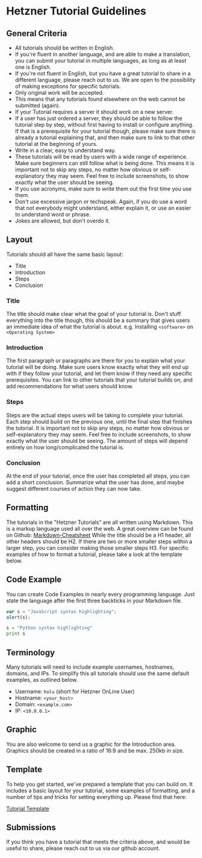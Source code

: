 # Hetzner Tutorial Guidelines
## General Criteria
* All tutorials should be written in English.
 * If you're fluent in another language, and are able to make a translation, you can submit your tutorial in multiple languages, as long as at least one is English.
 * If you're not fluent in English, but you have a great tutorial to share in a different language, please reach out to us. We are open to the possibility of making exceptions for specific tutorials.
* Only original work will be accepted.
 * This means that any tutorials found elsewhere on the web cannot be submitted (again).
* If your Tutorial requires a server it should work on a new server.
 * If a user has just ordered a server, they should be able to follow the tutorial step by step, without first having to install or configure anything. If that is a prerequisite for your tutorial though, please make sure there is already a tutorial explaining that, and then make sure to link to that other tutorial at the beginning of yours.
* Write in a clear, easy to understand way.
 * These tutorials will be read by users with a wide range of experience. Make sure beginners can still follow what is being done. This means it is important not to skip any steps, no matter how obvious or self-explanatory they may seem. Feel free to include screenshots, to show exactly what the user should be seeing.
 * If you use acronyms, make sure to write them out the first time you use them.
 * Don't use excessive jargon or techspeak. Again, if you do use a word that not everybody might understand, either explain it, or use an easier to understand word or phrase.
 * Jokes are allowed, but don't overdo it.
 
## Layout
Tutorials should all have the same basic layout:

 * Title
 * Introduction
 * Steps
 * Conclusion

### Title
The title should make clear what the goal of your tutorial is. Don't stuff everything into the title though, this should be a summary that gives users an immediate idea of what the tutorial is about. e.g. Installing `<software>` on `<Operating System>`

### Introduction
The first paragraph or paragraphs are there for you to explain what your tutorial will be doing. Make sure users know exactly what they will end up with if they follow your tutorial, and let them know if they need any specific prerequisites. You can link to other tutorials that your tutorial builds on, and add recommendations for what users should know.

### Steps
Steps are the actual steps users will be taking to complete your tutorial. Each step should build on the previous one, until the final step that finishes the tutorial. It is important not to skip any steps, no matter how obvious or self-explanatory they may seem. Feel free to include screenshots, to show exactly what the user should be seeing. The amount of steps will depend entirely on how long/complicated the tutorial is.

### Conclusion
At the end of your tutorial, once the user has completed all steps, you can add a short conclusion. Summarize what the user has done, and maybe suggest different courses of action they can now take.

## Formatting
The tutorials in the "Hetzner Tutorials" are all written using Markdown. This is a markup language used all over the web. A great overview can be found on Github:
[Markdown-Cheatsheet](https://github.com/adam-p/markdown-here/wiki/Markdown-Cheatsheet "Github")
While the title should be a H1 header, all other headers should be H2. If there are two or more smaller steps within a larger step, you can consider making those smaller steps H3.
For specific examples of how to format a tutorial, please take a look at the template below.

## Code Example
You can create Code Examples in nearly every programming language. Just state the language after the first three backticks in your Markdown file.

```javascript
var s = "JavaScript syntax highlighting";
alert(s);
```
 
```python
s = "Python syntax highlighting"
print s
```

## Terminology
Many tutorials will need to include example usernames, hostnames, domains, and IPs. To simplify this all tutorials should use the same default examples, as outlined below.

* Username: `holu` (short for Hetzner OnLine User)
* Hostname: `<your_host>`
* Domain: `<example.com>`
* IP: `<10.0.0.1>`

## Graphic
You are also welcome to send us a graphic for the Introduction area. Graphics should be created in a ratio of 16:9 and be max. 250kb in size.

## Template
To help you get started, we've prepared a template that you can build on. It includes a basic layout for your tutorial, some examples of formatting, and a number of tips and tricks for setting everything up. Please find that here:

[Tutorial Template](https://github.com/hetzneronline/community-content/blob/master/TutorialTemplate.md)

## Submissions
If you think you have a tutorial that meets the criteria above, and would be useful to share, please reach out to us via our github account.
